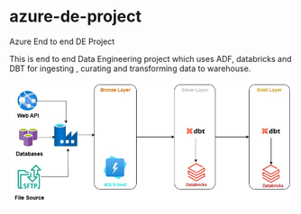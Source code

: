 # azure-de-project
Azure End to end DE Project

This is end to end Data Engineering project which uses ADF, databricks and DBT for ingesting , curating and transforming data to warehouse.

![Alt text](images/AzureProjectArchitecture.jpg)
